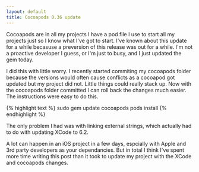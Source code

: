 ```yaml
---
layout: default
title: Cocoapods 0.36 update
---
```


Cocoapods are in all my projects I have a pod file I use to start all my projects just so I know what I've got to start. I've known about this update for a while becasuse a preversion of this release was out for a while. I'm not a proactive developer I guess, or I'm just to busy, and I just updated the gem today.

I did this with little worry. I recently started commiting my cocoapods folder because the versions would often cause conflicts as a cocoapod got updated but my project did not. Little things could really stack up. Now with the cocoapods folder committed I can roll back the changes much easier. The instructions were easy to do this.

{% highlight text %}
sudo gem update cocoapods
pods install
{% endhighlight %}

The only problem I had was with linking external strings, which actually had to do with updating XCode to 6.2. 

A lot can happen in an iOS project in a few days, espcially with Apple and 3rd party developers as your dependancies. But in total I think I've spent more time writing this post than it took to update my project with the XCode and cocoapods changes.